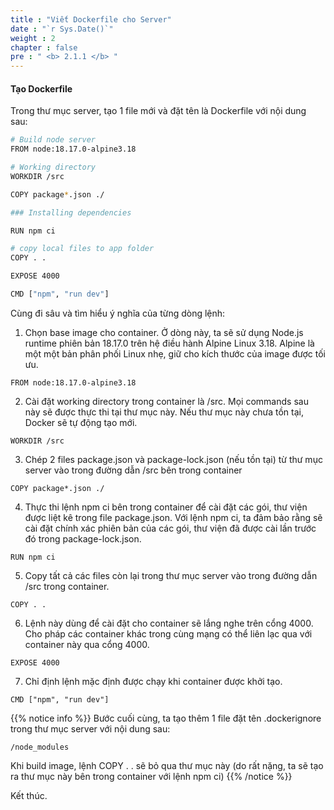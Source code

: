 ```yaml
---
title : "Viết Dockerfile cho Server"
date : "`r Sys.Date()`"
weight : 2
chapter : false
pre : " <b> 2.1.1 </b> "
---
```


#### Tạo Dockerfile
Trong thư mục server, tạo 1 file mới và đặt tên là Dockerfile với nội dung sau:
```bash
# Build node server
FROM node:18.17.0-alpine3.18

# Working directory
WORKDIR /src

COPY package*.json ./

### Installing dependencies

RUN npm ci

# copy local files to app folder
COPY . .

EXPOSE 4000

CMD ["npm", "run dev"]
```

Cùng đi sâu và tìm hiểu ý nghĩa của từng dòng lệnh:

1. Chọn base image cho container. Ở dòng này, ta sẽ sử dụng Node.js runtime phiên bản 18.17.0 trên hệ điều hành Alpine Linux 3.18. Alpine là một một bản phân phối Linux nhẹ, giữ cho kích thước của image được tối ưu.

```
FROM node:18.17.0-alpine3.18
```
2. Cài đặt working directory trong container là /src. Mọi commands sau này sẽ được thực thi tại thư mục này. Nếu thư mục này chưa tồn tại, Docker sẽ tự động tạo mới.
```
WORKDIR /src
```
3. Chép 2 files package.json và package-lock.json (nếu tồn tại) từ thư mục server vào trong đường dẫn /src bên trong container
```
COPY package*.json ./
```

4. Thực thi lệnh npm ci bên trong container để cài đặt các gói, thư viện được liệt kê trong file package.json. Với lệnh npm ci, ta đảm bảo rằng sẽ cài đặt chính xác phiên bản của các gói, thư viện đã được cài lần trước đó trong package-lock.json.
```
RUN npm ci
```

5. Copy tất cả các files còn lại trong thư mục server vào trong đường dẫn /src trong container.
``` 
COPY . .
```

6. Lệnh này dùng để cài đặt cho container sẽ lắng nghe trên cổng 4000. Cho pháp các container khác trong cùng mạng có thể liên lạc qua với container này qua cổng 4000.
```
EXPOSE 4000
```

7. Chỉ định lệnh mặc định được chạy khi container được khởi tạo.
```
CMD ["npm", "run dev"]
```

{{% notice info %}}
Bước cuối cùng, ta tạo thêm 1 file đặt tên .dockerignore trong thư mục server với nội dung sau:
```
/node_modules
```
Khi build image, lệnh COPY . . sẽ bỏ qua thư mục này (do rất nặng, ta sẽ tạo ra thư mục này bên trong container với lệnh npm ci)
{{% /notice %}}

Kết thúc.